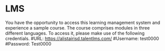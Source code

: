 # LMS
You have the opportunity to access this learning management system and experience a sample course. The course comprises modules in three different languages. To access it, please make use of the following credentials.
#URL: https://alistairisd.talentlms.com/ 
#Username: test0000
#Password: Test0000
